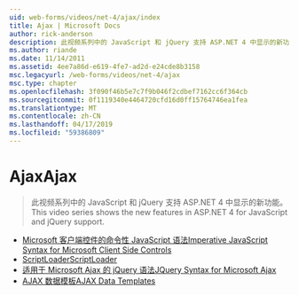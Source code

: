 ```yaml
---
uid: web-forms/videos/net-4/ajax/index
title: Ajax | Microsoft Docs
author: rick-anderson
description: 此视频系列中的 JavaScript 和 jQuery 支持 ASP.NET 4 中显示的新功能。
ms.author: riande
ms.date: 11/14/2011
ms.assetid: 4ee7a86d-e619-4fe7-ad2d-e24cde8b3158
msc.legacyurl: /web-forms/videos/net-4/ajax
msc.type: chapter
ms.openlocfilehash: 3f090f46b5e7c7f9b046f2cdbef7162cc6f364cb
ms.sourcegitcommit: 0f1119340e4464720cfd16d0ff15764746ea1fea
ms.translationtype: MT
ms.contentlocale: zh-CN
ms.lasthandoff: 04/17/2019
ms.locfileid: "59386809"
---
```

# <a name="ajax"></a><span data-ttu-id="d8a9e-103">Ajax</span><span class="sxs-lookup"><span data-stu-id="d8a9e-103">Ajax</span></span>

> <span data-ttu-id="d8a9e-104">此视频系列中的 JavaScript 和 jQuery 支持 ASP.NET 4 中显示的新功能。</span><span class="sxs-lookup"><span data-stu-id="d8a9e-104">This video series shows the new features in ASP.NET 4 for JavaScript and jQuery support.</span></span>


- [<span data-ttu-id="d8a9e-105">Microsoft 客户端控件的命令性 JavaScript 语法</span><span class="sxs-lookup"><span data-stu-id="d8a9e-105">Imperative JavaScript Syntax for Microsoft Client Side Controls</span></span>](aspnet-4-quick-hit-imperative-javascript-syntax-for-microsoft-client-side-controls.md)
- [<span data-ttu-id="d8a9e-106">ScriptLoader</span><span class="sxs-lookup"><span data-stu-id="d8a9e-106">ScriptLoader</span></span>](aspnet-4-quick-hit-the-scriptloader.md)
- [<span data-ttu-id="d8a9e-107">适用于 Microsoft Ajax 的 jQuery 语法</span><span class="sxs-lookup"><span data-stu-id="d8a9e-107">JQuery Syntax for Microsoft Ajax</span></span>](aspnet-4-quick-hit-jquery-syntax-for-microsoft-ajax.md)
- [<span data-ttu-id="d8a9e-108">AJAX 数据模板</span><span class="sxs-lookup"><span data-stu-id="d8a9e-108">AJAX Data Templates</span></span>](aspnet-4-quick-hit-ajax-data-templates.md)
